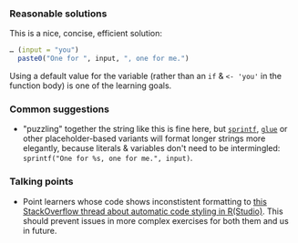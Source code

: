 ### Reasonable solutions

This is a nice, concise, efficient solution:

```r
… (input = "you")  
  paste0("One for ", input, ", one for me.")
```

Using a default value for the variable (rather than an `if` & `<- 'you'` in the function body) is one of the learning goals.


### Common suggestions

- "puzzling" together the string like this is fine here, but [`sprintf`](https://trinkerrstuff.wordpress.com/2013/09/15/paste-paste0-and-sprintf-2/), [`glue`](https://glue.tidyverse.org/) or other placeholder-based variants will format longer strings more elegantly, because literals & variables don't need to be intermingled: `sprintf("One for %s, one for me.", input)`.


### Talking points

- Point learners whose code shows inconstistent formatting to [this StackOverflow thread about automatic code styling in R(Studio)](https://stackoverflow.com/a/46012908/4341322). This should prevent issues in more complex exercises for both them and us in future.
